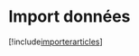 # Import données

[!include[importerarticles](importdonnees.importerarticles.autogen.md)]




















































































































